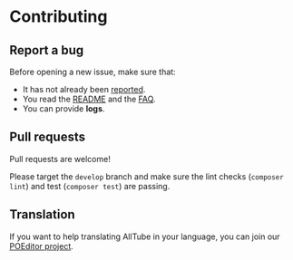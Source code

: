 # Contributing

## Report a bug

Before opening a new issue, make sure that:

* It has not already been [reported](https://github.com/Rudloff/alltube/issues).
* You read the [README](README.md) and the [FAQ](resources/FAQ.md).
* You can provide **logs**.

## Pull requests

Pull requests are welcome!

Please target the `develop` branch
and make sure the lint checks (`composer lint`)
and test (`composer test`) are passing.

## Translation

If you want to help translating AllTube in your language,
you can join our [POEditor project](https://poeditor.com/join/project/GJmE0wN7Xw).
